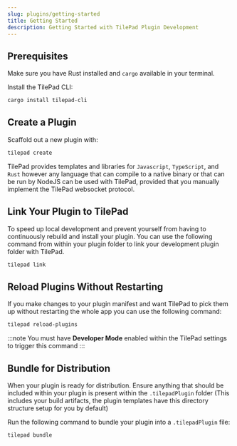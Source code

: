 ```yaml
---
slug: plugins/getting-started
title: Getting Started
description: Getting Started with TilePad Plugin Development
---
```


## Prerequisites

Make sure you have Rust installed and `cargo` available in your terminal.

Install the TilePad CLI:

```sh
cargo install tilepad-cli
```

## Create a Plugin

Scaffold out a new plugin with:

```sh
tilepad create
```

TilePad provides templates and libraries for `Javascript`, `TypeScript`, and `Rust` however any language that can compile
to a native binary or that can be run by NodeJS can be used with TilePad, provided that you manually implement
the TilePad websocket protocol.

## Link Your Plugin to TilePad

To speed up local development and prevent yourself from having to continuously rebuild and install your plugin. You can use the
following command from within your plugin folder to link your development plugin folder with TilePad.

```sh
tilepad link
```

## Reload Plugins Without Restarting

If you make changes to your plugin manifest and want TilePad to pick them up without restarting the whole app you can
use the following command:

```sh
tilepad reload-plugins
```

:::note
You must have **Developer Mode** enabled within the TilePad settings to trigger this command
:::

## Bundle for Distribution

When your plugin is ready for distribution. Ensure anything that should be included within your plugin is present within the `.tilepadPlugin` folder (This includes your build artifacts, the plugin templates have this directory structure setup for you by default)

Run the following command to bundle your plugin into a `.tilepadPlugin` file:

```sh
tilepad bundle
```
